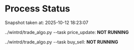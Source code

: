 # Process Status

Snapshot taken at: 2025-10-12 18:23:07

../wintrd/trade_algo.py --task price_update: **NOT RUNNING**

../wintrd/trade_algo.py --task buy_sell: **NOT RUNNING**

